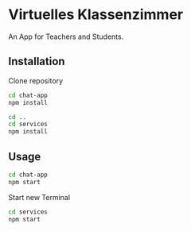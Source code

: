 # Virtuelles Klassenzimmer

An App for Teachers and Students.

## Installation
Clone repository

```bash
cd chat-app
npm install

cd ..
cd services
npm install
```

## Usage
```bash
cd chat-app
npm start
```

Start new Terminal

```bash
cd services
npm start
```
